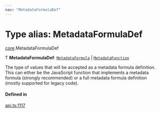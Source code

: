 ```yaml
---
nav: "MetadataFormulaDef"
---
```

# Type alias: MetadataFormulaDef

[core](../modules/core.md).MetadataFormulaDef

Ƭ **MetadataFormulaDef**: [`MetadataFormula`](core.MetadataFormula.md) \| [`MetadataFunction`](core.MetadataFunction.md)

The type of values that will be accepted as a metadata formula definition. This can either
be the JavaScript function that implements a metadata formula (strongly recommended)
or a full metadata formula definition (mostly supported for legacy code).

#### Defined in

[api.ts:1117](https://github.com/coda/packs-sdk/blob/main/api.ts#L1117)
